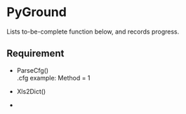 # PyGround

Lists to-be-complete function below, and records progress.

## Requirement

* ParseCfg()  
    .cfg example: Method = 1

* Xls2Dict()  


* 

